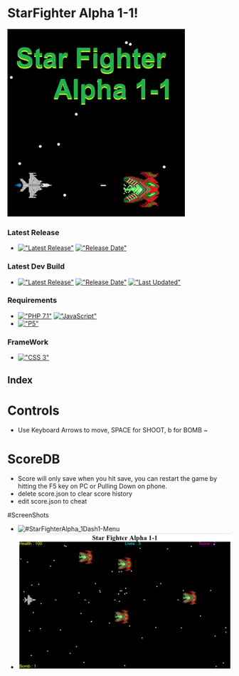 # StarFighter Alpha 1-1!
<img src="https://github.com/HermanRas/StarFighterAlpha_1Dash1/blob/master/ScreenShots/LOGO.png" alt="#StarFighterAlpha_1Dash1Logo">


### Latest Release
 - [!["Latest Release"](https://img.shields.io/github/release/hermanras/StarFighterAlpha_1Dash1.svg)](https://github.com/HermanRas/StarFighterAlpha_1Dash1/releases)
[!["Release Date"](https://img.shields.io/github/release-date/hermanras/StarFighterAlpha_1Dash1.svg)](https://github.com/HermanRas/StarFighterAlpha_1Dash1/releases)

### Latest Dev Build
 - [!["Latest Release"](https://img.shields.io/github/release-pre/hermanras/StarFighterAlpha_1Dash1.svg)](https://github.com/HermanRas/StarFighterAlpha_1Dash1/releases)
[!["Release Date"](https://img.shields.io/github/release-date-pre/hermanras/StarFighterAlpha_1Dash1.svg)](https://github.com/HermanRas/StarFighterAlpha_1Dash1/releases)
[!["Last Updated"](https://img.shields.io/github/last-commit/hermanras/StarFighterAlpha_1Dash1.svg)](https://github.com/HermanRas/StarFighterAlpha_1Dash1/releases)

### Requirements
 - [!["PHP 7.1"](https://img.shields.io/badge/PHP-7.1%5E-blue.svg)](https://www.php.net/)
[!["JavaScript"](https://img.shields.io/badge/JavaScript-1.8%5E-blue.svg)](https://developer.mozilla.org/en-US/docs/Web/JavaScript)
 - [!["P5"](https://img.shields.io/badge/P5js-5-blue.svg)](https://P5js.org/)

### FrameWork 
 - [!["CSS 3"](https://img.shields.io/badge/CSS-3-blue.svg)](http://www.css3.info/)


## Index
# Controls
- Use  Keyboard Arrows to move, SPACE for SHOOT, b for BOMB ~
# ScoreDB
- Score will only save when you hit save, you can restart the game by hitting the F5 key on PC or Pulling Down on phone.
- delete score.json to clear score history
- edit score.json to cheat

#ScreenShots
 - <img src="." alt="#StarFighterAlpha_1Dash1-Menu">
 - <img src="https://github.com/HermanRas/StarFighterAlpha_1Dash1/blob/master/ScreenShots/Game.png" alt="#StarFighterAlpha_1Dash1-Game">

